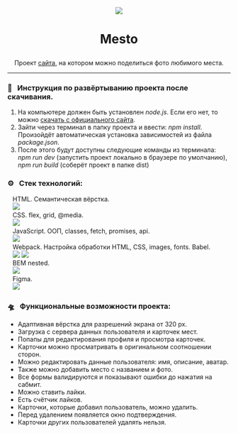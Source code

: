 <p align="center"><img src="https://img.icons8.com/cute-clipart/64/000000/national-park.png"/></p>  

# <p align="center">Mesto</p>

<p align="center"> Проект <a href='https://artem-chumak.github.io/mesto/'>сайта</a>, на котором можно поделиться фото любимого места.</p>  

---
### 🧭   Инструкция по развёртыванию проекта после скачивания.

1. На компьютере должен быть установлен *node.js*. Если его нет, то можно [скачать с официального сайта](https://nodejs.org/en/download/).
2. Зайти через терминал в папку проекта и ввести: *npm install*. Произойдёт автоматическая установка зависимостей из файла *package.json*.
3. После этого будут доступны следующие команды из терминала: *npm run dev* (запустить проект локально в браузере по умолчанию), *npm run build* (соберёт проект в папке dist)

### ⚙️   Стек технологий:

   HTML. Семантическая вёрстка.  
   <img src="https://img.icons8.com/color/36/000000/html-5--v1.png"/>  
   CSS. flex, grid, @media.  
   <img src="https://img.icons8.com/color/36/000000/css3.png"/>  
   JavaScript. ООП, classes, fetch, promises, api.  
   <img src="https://img.icons8.com/color/36/000000/javascript--v2.png"/>  
   Webpack. Настройка обработки HTML, CSS, images, fonts. Babel.  
   <img src="https://img.icons8.com/color/36/000000/webpack.png"/> <img src="https://img.icons8.com/dusk/32/000000/babel.png"/>  
   BEM nested.  
   <img src="https://img.icons8.com/fluency/36/000000/plugin.png"/>  
   Figma.  
   <img src="https://img.icons8.com/color/30/000000/figma--v1.png"/>  

### 🛸   Функциональные возможности проекта:

- Адаптивная вёрстка для разрешений экрана от 320 px.
- Загрузка с сервера данных пользователя и карточек мест.
- Попапы для редактирования профиля и просмотра карточек.
- Карточки можно просматривать в оригинальном соотношении сторон.
- Можно редактировать данные пользователя: имя, описание, аватар.
- Также можно добавить место с названием и фото.
- Все формы валидируются и показывают ошибки до нажатия на сабмит.
- Можно ставить лайки.
- Есть счётчик лайков.
- Карточки, которые добавил пользователь, можно удалить.
- Перед удалением появляется окно подтверждения.
- Карточки других пользователей удалять нельзя.

